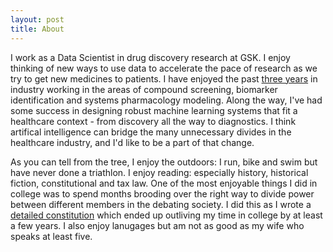 ```yaml
---
layout: post
title: About
---
```


I work as a Data Scientist in drug discovery research at GSK. I enjoy thinking of new ways to use data to accelerate the pace of research as we try to get new medicines to patients. I have enjoyed the past [three years](https://www.linkedin.com/in/yusuf-roohani-bb195231/) in industry working in the areas of compound screening, biomarker identification and systems pharmacology modeling. Along the way, I've had some success in designing robust machine learning systems that fit a healthcare context - from discovery all the way to diagnostics. I think artifical intelligence can bridge the many unnecessary divides in the healthcare industry, and I'd like to be a part of that change.

As you can tell from the tree, I enjoy the outdoors: I run, bike and swim but have never done a triathlon. I enjoy reading: especially history, historical fiction, constitutional and tax law. One of the most enjoyable things I did in college was to spend months brooding over the right way to divide power between different members in the debating society. I did this as I wrote a [detailed constitution](../Data/VIT_DebateSociety_Constitution.pdf) which ended up outliving my time in college by at least a few years. I also enjoy lanugages but am not as good as my wife who speaks at least five.
